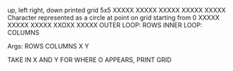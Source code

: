 up, left
right, down
printed grid
  5x5
  XXXXX
  XXXXX
  XXXXX
  XXXXX
  XXXXX
Character represented as a circle at point on grid
  starting from 0
  XXXXX
  XXXXX
  XXXXX
  XXOXX
  XXXXX
OUTER LOOP: ROWS
INNER LOOP: COLUMNS


Args:
  ROWS
  COLUMNS
  X
  Y


  TAKE IN X AND Y FOR WHERE O APPEARS, PRINT GRID
